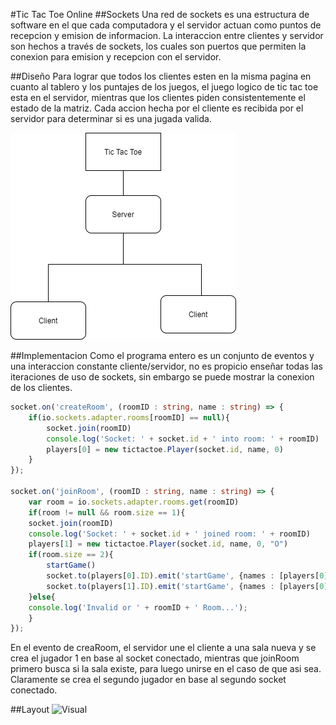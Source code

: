 #Tic Tac Toe Online
##Sockets
Una red de sockets es una estructura de software en el que cada computadora y el servidor actuan como puntos de recepcion y emision de informacion. La interaccion entre clientes y servidor son hechos a través de sockets, los cuales son puertos que permiten la conexion para emision y recepcion con el servidor.

##Diseño
Para lograr que todos los clientes esten en la misma pagina en cuanto al tablero y los puntajes de los juegos, el juego logico de tic tac toe esta en el servidor, mientras que los clientes piden consistentemente el estado de la matriz. Cada accion hecha por el cliente es recibida por el servidor para determinar si es una jugada valida. 

![UML](diseno.png)

##Implementacion
Como el programa entero es un conjunto de eventos y una interaccion constante cliente/servidor, no es propicio enseñar todas las iteraciones de uso de sockets, sin embargo se puede mostrar la conexion de los clientes.
```typescript
socket.on('createRoom', (roomID : string, name : string) => {
    if(io.sockets.adapter.rooms[roomID] == null){
        socket.join(roomID)
        console.log('Socket: ' + socket.id + ' into room: ' + roomID)
        players[0] = new tictactoe.Player(socket.id, name, 0)
    }
});

socket.on('joinRoom', (roomID : string, name : string) => {
    var room = io.sockets.adapter.rooms.get(roomID)
    if(room != null && room.size == 1){
    socket.join(roomID)
    console.log('Socket: ' + socket.id + ' joined room: ' + roomID)
    players[1] = new tictactoe.Player(socket.id, name, 0, "O")
    if(room.size == 2){
        startGame()
        socket.to(players[0].ID).emit('startGame', {names : [players[0].name, players[1].name], scores : [players[0].score, players[1].score]})
        socket.to(players[1].ID).emit('startGame', {names : [players[0].name, players[1].name], scores : [players[0].score, players[1].score]})
    }else{
    console.log('Invalid or ' + roomID + ' Room...');
    }
});
```

En el evento de creaRoom, el servidor une el cliente a una sala nueva y se crea el jugador 1 en base al socket conectado, mientras que joinRoom primero busca si la sala existe, para luego unirse en el caso de que asi sea. Claramente se crea el segundo jugador en base al
segundo socket conectado.

##Layout
![Visual](visual.png)